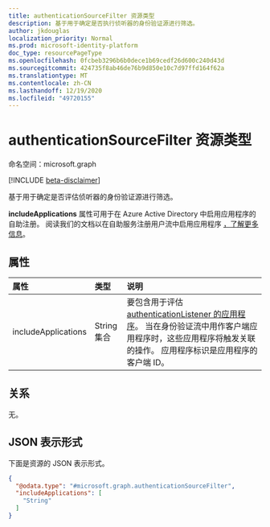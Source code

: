 ```yaml
---
title: authenticationSourceFilter 资源类型
description: 基于用于确定是否执行侦听器的身份验证源进行筛选。
author: jkdouglas
localization_priority: Normal
ms.prod: microsoft-identity-platform
doc_type: resourcePageType
ms.openlocfilehash: 0fcbeb3296b6b0dece1b69cedf26d600c240d43d
ms.sourcegitcommit: 424735f8ab46de76b9d850e10c7d97ffd164f62a
ms.translationtype: MT
ms.contentlocale: zh-CN
ms.lasthandoff: 12/19/2020
ms.locfileid: "49720155"
---
```

# <a name="authenticationsourcefilter-resource-type"></a>authenticationSourceFilter 资源类型

命名空间：microsoft.graph

[!INCLUDE [beta-disclaimer](../../includes/beta-disclaimer.md)]

基于用于确定是否评估侦听器的身份验证源进行筛选。

**includeApplications** 属性可用于在 Azure Active Directory 中启用应用程序的自助注册。 阅读我们的文档以在自助服务注册用户流中启用应用程序 [，了解更多信息](https://docs.microsoft.com/azure/active-directory/external-identities/self-service-sign-up-user-flow#add-applications-to-the-self-service-sign-up-user-flow)。

## <a name="properties"></a>属性

|属性|类型|说明|
|:---|:---|:---|
|includeApplications|String 集合|要包含用于评估 [authenticationListener 的应用程序](../resources/authenticationlistener.md)。 当在身份验证流中用作客户端应用程序时，这些应用程序将触发关联的操作。 应用程序标识是应用程序的客户端 ID。|

## <a name="relationships"></a>关系

无。

## <a name="json-representation"></a>JSON 表示形式

下面是资源的 JSON 表示形式。
<!-- {
  "blockType": "resource",
  "@odata.type": "microsoft.graph.authenticationSourceFilter"
}
-->

``` json
{
  "@odata.type": "#microsoft.graph.authenticationSourceFilter",
  "includeApplications": [
    "String"
  ]
}
```
